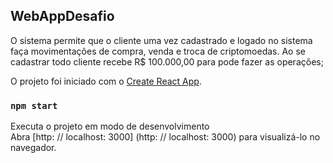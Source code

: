 
## WebAppDesafio

O sistema permite que o cliente uma vez cadastrado e logado no sistema faça movimentações de compra, venda e troca de criptomoedas. Ao se cadastrar todo cliente recebe R$ 100.000,00 para pode fazer as operações;

O projeto foi iniciado com o [Create React App](https://github.com/facebook/create-react-app).

### `npm start`

Executa o projeto em modo de desenvolvimento<br />
Abra [http: // localhost: 3000] (http: // localhost: 3000) para visualizá-lo no navegador.